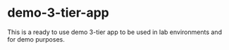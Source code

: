 # demo-3-tier-app
This is a ready to use demo 3-tier app to be used in lab environments and for demo purposes.

